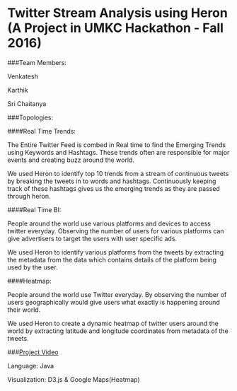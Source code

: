 
# Twitter Stream Analysis using Heron (A Project in UMKC Hackathon - Fall 2016)

###Team Members:

Venkatesh 

Karthik 

Sri Chaitanya

###Topologies:

####Real Time Trends:

The Entire Twitter Feed is combed in Real time to find the Emerging
Trends using Keywords and Hashtags. These trends often are
responsible for major events and creating buzz around the world.

We used Heron to identify top 10 trends from a stream of continuous
tweets by breaking the tweets in to words and hashtags. Continuously
keeping track of these hashtags gives us the emerging trends as they
are passed through heron.

####Real Time BI:

People around the world use various platforms and devices to access
twitter everyday. Observing the number of users for various platforms
can give advertisers to target the users with user specific ads.

We used Heron to identify various platforms from the tweets by
extracting the metadata from the data which contains details of the
platform being used by the user.

####Heatmap:

People around the world use Twitter everyday. By observing the
number of users geographically would give users what exactly is
happening around their world.

We used Heron to create a dynamic heatmap of twitter users around
the world by extracting latitude and longitude coordinates from
metadata of the tweets.

###[Project Video](https://www.youtube.com/watch?v=Rz3vfu-RC0k)

Language: Java

Visualization: D3.js & Google Maps(Heatmap)
